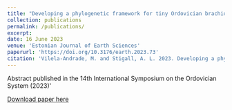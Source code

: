 ```yaml
---
title: "Developing a phylogenetic framework for tiny Ordovician brachiopods (Atrypida: Anazyginae and Catazyginae) from the eastern United States"
collection: publications
permalink: /publications/
excerpt:
date: 16 June 2023
venue: 'Estonian Journal of Earth Sciences'
paperurl: 'https://doi.org/10.3176/earth.2023.73'
citation: 'Vilela-Andrade, M. and Stigall, A. L. 2023. Developing a phylogenetic framework for tiny Ordovician brachiopods (Atrypida: Anazyginae and Catazyginae) from the eastern United States. Estonian Journal of Earth Sciences, 72(1), 162.https://doi.org/10.3176/earth.2023.73'
---
```

Abstract published in the 14th International Symposium on the Ordovician System (2023)'

[Download paper here](https://doi.org/10.3176/earth.2023.73)
